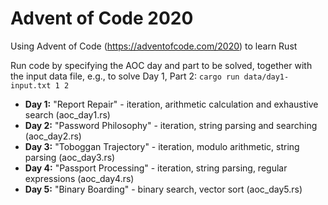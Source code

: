 # Advent of Code 2020

Using Advent of Code (https://adventofcode.com/2020) to learn Rust

Run code by specifying the AOC day and part to be solved, together with the input data file, e.g., to solve Day 1, Part 2:
`cargo run data/day1-input.txt 1 2`

 * **Day 1:** "Report Repair" - iteration, arithmetic calculation and exhaustive search (aoc_day1.rs)
 * **Day 2:** "Password Philosophy" - iteration, string parsing and searching (aoc_day2.rs)
 * **Day 3:** "Toboggan Trajectory" - iteration, modulo arithmetic, string parsing (aoc_day3.rs)
 * **Day 4:** "Passport Processing" - iteration, string parsing, regular expressions (aoc_day4.rs)
 * **Day 5:** "Binary Boarding" - binary search, vector sort (aoc_day5.rs)
